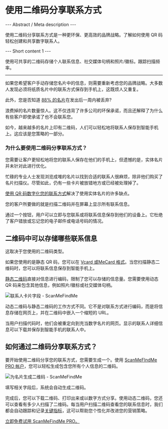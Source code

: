 <h1>使用二维码分享联系方式</h1>

--- Abstract / Meta description ---

使用二维码分享联系方式是一种更环保、更高效的品牌战略。了解如何使用 QR 码轻松创建和共享数字联系人。

--- Short content 1 ---

使用可共享的二维码存储个人联系信息、社交媒体句柄和照片/徽标。跟踪扫描频率。

----------

<p>如果您希望客户手动存储您名片中的信息，则需要重新考虑您的品牌战略。大多数人发现必须将纸质名片中的联系方式保存到手机上，这既烦人又重复。</p>

<p>此外，您是否知道 <a href="https://blog.adobe.com/en/publish/2016/10/26/4-business-card-statistics-that-will-make-you-rethink-your-strategy.html#gs.5xe9i0" class="smfm-externallink" target="_blank" rel="nofollow">88% 的名片</a>在发出后一周内被丢弃?</p>

<p>浪费掉的名片数量惊人。这不仅违背了许多公司的环保承诺，而且还解释了为什么有些客户即使承诺了也不会联系您。 </p>

<p>如今，越来越多的名片上印有二维码，人们可以轻松地将联系人保存到智能手机上。这应该是您策略的一部分。 </p>

<h3> 为什么要使用二维码分享联系方式？ </h3>

<p>您需要让客户更轻松地将您的联系人保存在他们的手机上，但遗憾的是，实体名片并未针对此进行优化。 </p>

<p>忙碌的专业人士发现浏览成堆的名片以找到合适的联系人很麻烦，除非他们购买了名片扫描仪。尽管如此，仍有一些卡片被放错地方或已经被处理掉了。 </p>

<p><a href="#static:contact">使用 QR 码数字化您的联系方式</a>解决了使用实体名片的许多缺点。</p>

<p>您的客户所要做的就是扫描二维码并在屏幕上显示所有联系信息。 </p>

<p>通过一个按钮，用户可以立即与您联系或将联系信息保存到他们的设备上。它杜绝了客户错放或忘记您的电子邮件或电话号码的情况。 </p>

<h2> 二维码中可以存储哪些联系信息 </h2>

<p>这取决于您使用的二维码类型。</p>

<p>如果您使用的是静态 QR 码，您可以在 <a href="#article:about_contactformats">Vcard 或MeCard 格式</a>。当您扫描静态二维码时，您可以将联系信息保存到智能手机上。 </p>

<p><a href="#article:about_static">静态二维码</a>直接对信息进行编码，限制了您可以存储的信息量。您需要使用动态 QR 码来包含其他信息，例如照片/徽标或社交媒体句柄。 </p>

<p class="imageholder">
    <img src="https://media.scanmefindme.com/blog/about_dynamic_contact/files/img 1 - contact fields.png"
        alt="联系人卡片字段 - ScanMeFindMe">
</p>

<p>动态二维码与静态二维码的工作方式不同。它不是对联系方式进行编码，而是将信息存储在网页上，并在二维码中嵌入一个缩短的 URL。 </p>

<p>当用户扫描代码时，他们会被重定向到充当数字名片的网页。显示的联系人详细信息可以下载并保存到智能手机的联系人中。 </p>

<h2> 如何通过二维码分享联系方式？ </h2>

<p>要开始使用二维码分享您的联系方式，您需要生成一个。使用 <a href="#pro">ScanMeFIndMe PRO 帐户</a>，您可以轻松生成包含您所有个人信息的二维码。</p>

<p class="imageholder">
    <img src="https://media.scanmefindme.com/blog/about_dynamic_contact/files/img 2 - floyd miles - qr.png"
        alt="为名片生成二维码 - ScanMeFindMe">
</p>

<p>填写相关字段后，系统会自动生成二维码。</p>

<p>完成后，您可以下载二维码、打印出来或以数字方式分享。使用动态二维码，您还可以查看有多少人扫描了二维码。每当用户扫描二维码查看您的联系信息时，我们都会自动跟踪和记录<a href="#article:about_statistics">关键指标</a>，这可以帮助您个性化并改进您的营销策略。</p>

<p><a href="#pro">立即免费试用 ScanMeFindMe PRO。</a></p>
